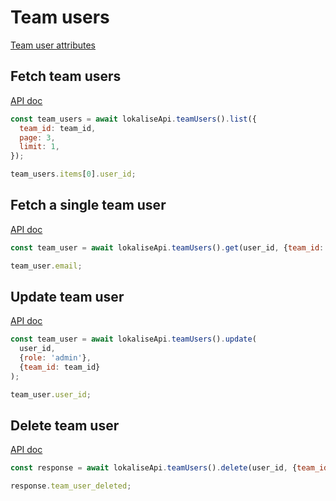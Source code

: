 # Team users

[Team user attributes](https://developers.lokalise.com/reference/teamusers-object)

## Fetch team users

[API doc](https://developers.lokalise.com/reference/list-all-team-users)

```js
const team_users = await lokaliseApi.teamUsers().list({
  team_id: team_id,
  page: 3,
  limit: 1,
});

team_users.items[0].user_id;
```

## Fetch a single team user

[API doc](https://developers.lokalise.com/reference/retrieve-a-team-user)

```js
const team_user = await lokaliseApi.teamUsers().get(user_id, {team_id: team_id});

team_user.email;
```

## Update team user

[API doc](https://developers.lokalise.com/reference/update-a-team-user)

```js
const team_user = await lokaliseApi.teamUsers().update(
  user_id,
  {role: 'admin'},
  {team_id: team_id}
);

team_user.user_id;
```

## Delete team user

[API doc](https://developers.lokalise.com/reference/delete-a-team-user)

```js
const response = await lokaliseApi.teamUsers().delete(user_id, {team_id: team_id});

response.team_user_deleted;
```
